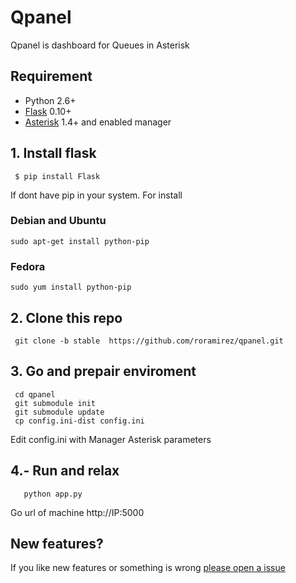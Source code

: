 # Qpanel

Qpanel is dashboard for Queues in Asterisk

## Requirement
 * Python 2.6+
 * [Flask](http://flask.pocoo.org/) 0.10+
 * [Asterisk](http://www.asterisk.org) 1.4+ and enabled manager

## 1. Install flask
```
 $ pip install Flask
```
If dont have pip in your system. For install

### Debian and Ubuntu
 ```
 sudo apt-get install python-pip
 ```

### Fedora
 ```
 sudo yum install python-pip
 ```


## 2. Clone this repo
```
 git clone -b stable  https://github.com/roramirez/qpanel.git
```
##  3. Go and prepair enviroment
 ```
  cd qpanel
  git submodule init
  git submodule update
  cp config.ini-dist config.ini
 ```
  Edit config.ini with Manager Asterisk parameters

## 4.- Run and relax
 ```
    python app.py
 ```

Go url of machine http://IP:5000

## New features?
If you like new features or something is wrong [please open a issue](https://github.com/roramirez/qpanel/issues/new)
